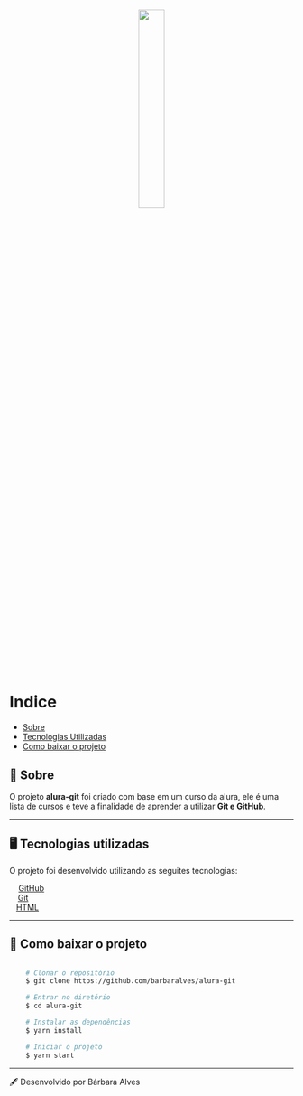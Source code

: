 <h1 align="center">
    <img src="https://ik.imagekit.io/zukiepj2xd7/logo_YnvMDowIw.jpg" width="30%">
</h1>

# Indice

- [Sobre](#-Sobre)
- [Tecnologias Utilizadas](#-tecnologias-utilizadas)
- [Como baixar o projeto](#-como-baixar-o-projeto)

## 📄 Sobre

O projeto **alura-git** foi criado com base em um curso da alura, ele é uma lista de cursos e teve a finalidade de aprender a utilizar **Git e GitHub**.

---

## 🖥️ Tecnologias utilizadas

O projeto foi desenvolvido utilizando as seguites tecnologias:

<img src="https://pngimg.com/uploads/github/github_PNG83.png" width="12px">  [GitHub](https://github.com/) <br/>
<img src="https://ik.imagekit.io/zukiepj2xd7/pngwing.com_KmI5BEw6g.png" width="11px"> [Git](https://git-scm.com/about) <br/>
<img src="https://logodownload.org/wp-content/uploads/2016/10/html5-logo-11.png" width="8px"> [HTML](https://dev.w3.org/html5/html-author/)

---

## 📁 Como baixar o projeto

```bash

    # Clonar o repositório
    $ git clone https://github.com/barbaralves/alura-git

    # Entrar no diretório
    $ cd alura-git

    # Instalar as dependências
    $ yarn install

    # Iniciar o projeto
    $ yarn start 
```

---
🖋️ Desenvolvido por Bárbara Alves